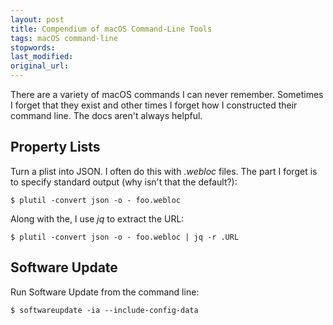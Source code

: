 ```yaml
---
layout: post
title: Compendium of macOS Command-Line Tools
tags: macOS command-line
stopwords:
last_modified:
original_url:
---
```


There are a variety of macOS commands I can never remember. Sometimes
I forget that they exist and other times I forget how I constructed
their command line. The docs aren't always helpful.

## Property Lists

Turn a plist into JSON. I often do this with *.webloc* files. The
part I forget is to specify standard output (why isn't that the default?):

	$ plutil -convert json -o - foo.webloc

Along with the, I use *jq* to extract the URL:

	$ plutil -convert json -o - foo.webloc | jq -r .URL

## Software Update

Run Software Update from the command line:

	$ softwareupdate -ia --include-config-data
